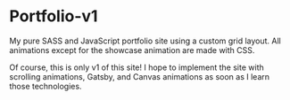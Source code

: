 # Portfolio-v1

My pure SASS and JavaScript portfolio site using a custom grid layout. All animations except for the showcase animation are made with CSS.

Of course, this is only v1 of this site! I hope to implement the site with scrolling animations, Gatsby, and Canvas animations as soon as I learn those technologies.
